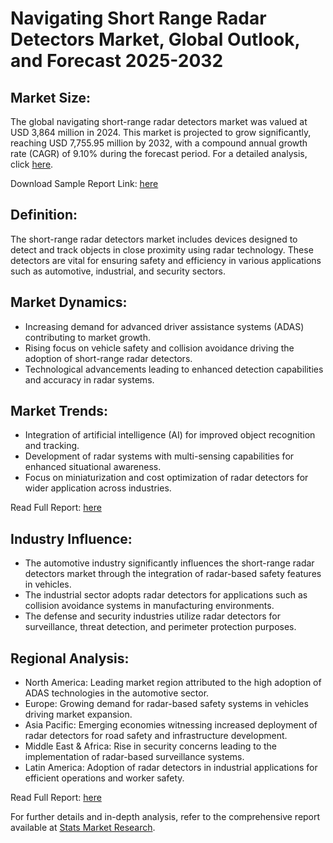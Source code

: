 <html>
  <h1>Navigating Short Range Radar Detectors Market, Global Outlook, and Forecast 2025-2032</h1>

  <h2>Market Size:</h2>
  <p>The global navigating short-range radar detectors market was valued at USD 3,864 million in 2024. This market is projected to grow significantly, reaching USD 7,755.95 million by 2032, with a compound annual growth rate (CAGR) of 9.10% during the forecast period. For a detailed analysis, click <a href='https://www.statsmarketresearch.com/global-navigating-short-range-radar-detectors-forecast-2025-2032-184-8028103'>here</a>.</p>
  <p>Download Sample Report Link: <a href='https://www.statsmarketresearch.com/download-free-sample/8028103/global-navigating-short-range-radar-detectors-forecast-2025-2032-184'>here</a></p>

  <h2>Definition:</h2>
  <p>The short-range radar detectors market includes devices designed to detect and track objects in close proximity using radar technology. These detectors are vital for ensuring safety and efficiency in various applications such as automotive, industrial, and security sectors.</p>
  
  <h2>Market Dynamics:</h2>
  <ul>
    <li>Increasing demand for advanced driver assistance systems (ADAS) contributing to market growth.</li>
    <li>Rising focus on vehicle safety and collision avoidance driving the adoption of short-range radar detectors.</li>
    <li>Technological advancements leading to enhanced detection capabilities and accuracy in radar systems.</li>
  </ul>

  <h2>Market Trends:</h2>
  <ul>
    <li>Integration of artificial intelligence (AI) for improved object recognition and tracking.</li>
    <li>Development of radar systems with multi-sensing capabilities for enhanced situational awareness.</li>
    <li>Focus on miniaturization and cost optimization of radar detectors for wider application across industries.</li>
  </ul>
  <p>Read Full Report: <a href='https://www.statsmarketresearch.com/global-navigating-short-range-radar-detectors-forecast-2025-2032-184-8028103'>here</a></p>

  <h2>Industry Influence:</h2>
  <ul>
    <li>The automotive industry significantly influences the short-range radar detectors market through the integration of radar-based safety features in vehicles.</li>
    <li>The industrial sector adopts radar detectors for applications such as collision avoidance systems in manufacturing environments.</li>
    <li>The defense and security industries utilize radar detectors for surveillance, threat detection, and perimeter protection purposes.</li>
  </ul>

  <h2>Regional Analysis:</h2>
  <ul>
    <li>North America: Leading market region attributed to the high adoption of ADAS technologies in the automotive sector.</li>
    <li>Europe: Growing demand for radar-based safety systems in vehicles driving market expansion.</li>
    <li>Asia Pacific: Emerging economies witnessing increased deployment of radar detectors for road safety and infrastructure development.</li>
    <li>Middle East & Africa: Rise in security concerns leading to the implementation of radar-based surveillance systems.</li>
    <li>Latin America: Adoption of radar detectors in industrial applications for efficient operations and worker safety.</li>
  </ul>
  <p>Read Full Report: <a href='https://www.statsmarketresearch.com/global-navigating-short-range-radar-detectors-forecast-2025-2032-184-8028103'>here</a></p>

  <p>For further details and in-depth analysis, refer to the comprehensive report available at <a href='https://www.statsmarketresearch.com/global-navigating-short-range-radar-detectors-forecast-2025-2032-184-8028103'>Stats Market Research</a>.</p>
</html>